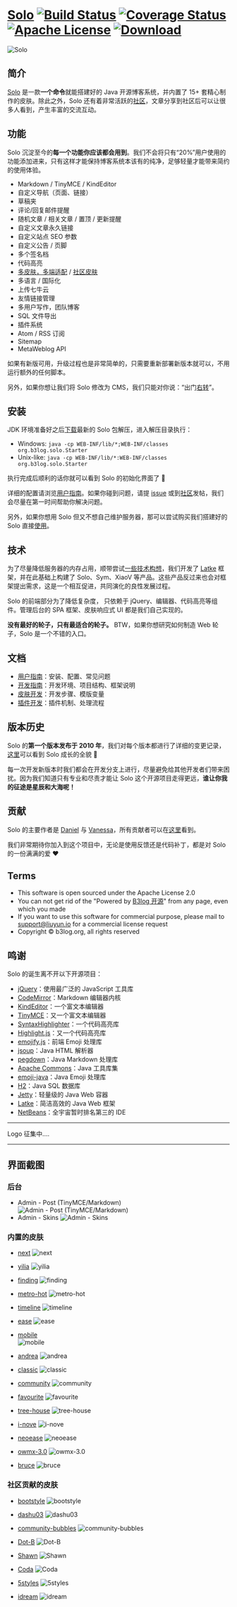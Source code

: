 # [Solo](https://github.com/b3log/solo) [![Build Status](https://img.shields.io/travis/b3log/solo.svg?style=flat)](https://travis-ci.org/b3log/solo) [![Coverage Status](https://img.shields.io/coveralls/b3log/solo.svg?style=flat)](https://coveralls.io/github/b3log/solo?branch=master)  [![Apache License](http://img.shields.io/badge/license-apache2-orange.svg?style=flat)](http://www.apache.org/licenses/LICENSE-2.0) [![Download](http://img.shields.io/badge/download-~6.2K-blue.svg?style=flat)](http://pan.baidu.com/share/link?shareid=541735&uk=3255126224)

![Solo](http://img.blog.csdn.net/20160909004212828)

## 简介

[Solo](https://github.com/b3log/solo) 是一款**一个命令**就能搭建好的 Java 开源博客系统，并内置了 15+ 套精心制作的皮肤。除此之外，Solo 还有着非常活跃的[社区](https://hacpai.com/b3log)，文章分享到社区后可以让很多人看到，产生丰富的交流互动。

## 功能 

Solo 沉淀至今的**每一个功能你应该都会用到**。我们不会将只有“20%”用户使用的功能添加进来，只有这样才能保持博客系统本该有的纯净，足够轻量才能带来简约的使用体验。

* Markdown / TinyMCE / KindEditor
* 自定义导航（页面、链接）
* 草稿夹
* 评论/回复邮件提醒
* 随机文章 / 相关文章 / 置顶 / 更新提醒
* 自定义文章永久链接
* 自定义站点 SEO 参数
* 自定义公告 / 页脚
* 多个签名档
* 代码高亮
* [多皮肤，多端适配](https://github.com/b3log/solo-skins/tree/master/skin-preview) / [社区皮肤](https://github.com/b3log/solo-third-skins/tree/master/skin-preview)
* 多语言 / 国际化
* 上传七牛云
* 友情链接管理
* 多用户写作，团队博客
* SQL 文件导出
* 插件系统
* Atom / RSS 订阅
* Sitemap
* MetaWeblog API

如果有新版可用，升级过程也是非常简单的，只需要重新部署新版本就可以，不用运行额外的任何脚本。

另外，如果你想让我们将 Solo 修改为 CMS，我们只能对你说：“出门[右转](https://github.com/WordPress/WordPress)”。 

## 安装

JDK 环境准备好之后[下载](http://pan.baidu.com/share/link?shareid=541735&uk=3255126224)最新的 Solo 包解压，进入解压目录执行：

* Windows: `java -cp WEB-INF/lib/*;WEB-INF/classes org.b3log.solo.Starter`
* Unix-like: `java -cp WEB-INF/lib/*:WEB-INF/classes org.b3log.solo.Starter`

执行完成后顺利的话你就可以看到 Solo 的初始化界面了 :tada: 

详细的配置请浏览[用户指南](https://github.com/b3log/solo/wiki/standalone_mode)。如果你碰到问题，请提 [issue](https://github.com/b3log/solo/issues/new) 或到[社区](https://hacpai.com/tag/Solo)发帖，我们会尽量在第一时间帮助你解决问题。

另外，如果你想用 Solo 但又不想自己维护服务器，那可以尝试购买我们搭建好的 Solo 直接[使用](http://b3log.org/services/#solo)。

## 技术

为了尽量降低服务器的内存占用，顺带尝试[一些技术构想](https://hacpai.com/article/1403847528022)，我们开发了  [Latke](https://github.com/b3log/latke) 框架，并在此基础上构建了 Solo、Sym、XiaoV 等产品。这些产品反过来也会对框架提出需求，这是一个相互促进，共同演化的良性发展过程。

Solo 的前端部分为了降低复杂度， 只依赖于 jQuery、编辑器、代码高亮等组件。管理后台的 SPA 框架、皮肤响应式 UI 都是我们自己实现的。

**没有最好的轮子，只有最适合的轮子。** BTW，如果你想研究如何制造 Web 轮子，Solo 是一个不错的入口。

## 文档

* [用户指南](https://github.com/b3log/solo/wiki/standalone_mode)：安装、配置、常见问题
* [开发指南](https://github.com/b3log/solo/wiki/Pre_dev)：开发环境、项目结构、框架说明
* [皮肤开发](https://github.com/b3log/solo/wiki/Develop_steps)：开发步骤、模版变量
* [插件开发](https://docs.google.com/document/pub?id=15H7Q3EBo-44v61Xp_epiYY7vK_gPJLkQaT7T1gkE64w&pli=1)：插件机制、处理流程

## 版本历史

Solo 的**第一个版本发布于 2010 年**，我们对每个版本都进行了详细的变更记录，[这里](http://solo.b3log.org/CHANGE_LOGS.html)可以看到 Solo 成长的全貌 :seedling:

每一次开发新版本时我们都会在开发分支上进行，尽量避免给其他开发者们带来困扰。因为我们知道只有专业和尽责才能让 Solo 这个开源项目走得更远，**谁让你我的征途是星辰和大海呢！**

## 贡献

Solo 的主要作者是 [Daniel](https://github.com/88250) 与 [Vanessa](https://github.com/Vanessa219)，所有贡献者可以在[这里](https://github.com/b3log/solo/graphs/contributors)看到。

我们非常期待你加入到这个项目中，无论是使用反馈还是代码补丁，都是对 Solo 的一份满满的爱 :heart:

## Terms

* This software is open sourced under the Apache License 2.0
* You can not get rid of the "Powered by [B3log 开源](http://b3log.org)" from any page, even which you made
* If you want to use this software for commercial purpose, please mail to support@liuyun.io for a commercial license request
* Copyright &copy; b3log.org, all rights reserved

## 鸣谢

Solo 的诞生离不开以下开源项目：

* [jQuery](https://github.com/jquery/jquery)：使用最广泛的 JavaScript 工具库
* [CodeMirror](https://github.com/codemirror/CodeMirror)：Markdown 编辑器内核
* [KindEditor](https://github.com/kindsoft/kindeditor)：一个富文本编辑器
* [TinyMCE](https://github.com/tinymce/tinymce)：又一个富文本编辑器
* [SyntaxHighlighter](https://github.com/syntaxhighlighter/syntaxhighlighter)：一个代码高亮库
* [Highlight.js](https://github.com/isagalaev/highlight.js)：又一个代码高亮库
* [emojify.js](https://github.com/Ranks/emojify.js)：前端 Emoji 处理库
* [jsoup](https://github.com/jhy/jsoup)：Java HTML 解析器
* [pegdown](https://github.com/sirthias/pegdown)：Java Markdown 处理库
* [Apache Commons](http://commons.apache.org)：Java 工具库集
* [emoji-java](https://github.com/vdurmont/emoji-java)：Java Emoji 处理库
* [H2](https://github.com/h2database/h2database)：Java SQL 数据库
* [Jetty](https://github.com/eclipse/jetty.project)：轻量级的 Java Web 容器
* [Latke](https://github.com/b3log/latke)：简洁高效的 Java Web 框架 
* [NetBeans](https://netbeans.org)：全宇宙暂时排名第三的 IDE

----

Logo 征集中....

----

## 界面截图 

### 后台

* Admin - Post (TinyMCE/Markdown)
![Admin - Post (TinyMCE/Markdown)](http://img.blog.csdn.net/20160909003905083)
* Admin - Skins 
![Admin - Skins ](http://img.blog.csdn.net/20160909003855114)

### 内置的皮肤

* [next](https://github.com/b3log/solo-skins/tree/master/next)
![next](https://github.com/b3log/solo-skins/blob/master/skin-preview/next.jpg?raw=true)

* [yilia](https://github.com/b3log/solo-skins/tree/master/yilia)
![yilia](https://github.com/b3log/solo-skins/blob/master/skin-preview/yilia.jpg?raw=true)

* [finding](https://github.com/b3log/solo-skins/tree/master/finding)
![finding](https://github.com/b3log/solo-skins/blob/master/skin-preview/finding.jpg?raw=true)

* [metro-hot](https://github.com/b3log/solo-skins/tree/master/metro-hot)
![metro-hot](https://github.com/b3log/solo-skins/blob/master/skin-preview/metro-hot.jpg?raw=true)

* [timeline](https://github.com/b3log/solo-skins/tree/master/timeline)
![timeline](https://github.com/b3log/solo-skins/blob/master/skin-preview/timeline.jpg?raw=true)

* [ease](https://github.com/b3log/solo-skins/tree/master/ease)
![ease](https://github.com/b3log/solo-skins/blob/master/skin-preview/ease.jpg?raw=true)

* [mobile](https://github.com/b3log/solo-skins/tree/master/mobile) <br>
![mobile](https://github.com/b3log/solo-skins/blob/master/skin-preview/mobile.jpg?raw=true)

* [andrea](https://github.com/b3log/solo-skins/tree/master/andrea)
![andrea](https://github.com/b3log/solo-skins/blob/master/skin-preview/andrea.jpg?raw=true)

* [classic](https://github.com/b3log/solo-skins/tree/master/classic)
![classic](https://github.com/b3log/solo-skins/blob/master/skin-preview/classic.jpg?raw=true)

* [community](https://github.com/b3log/solo-skins/tree/master/community)
![community](https://github.com/b3log/solo-skins/blob/master/skin-preview/community.jpg?raw=true)

* [favourite](https://github.com/b3log/solo-skins/tree/master/favourite)
![favourite](https://github.com/b3log/solo-skins/blob/master/skin-preview/favourite.jpg?raw=true)

* [tree-house](https://github.com/b3log/solo-skins/tree/master/tree-house)
![tree-house](https://github.com/b3log/solo-skins/blob/master/skin-preview/tree-house.jpg?raw=true)

* [i-nove](https://github.com/b3log/solo-skins/tree/master/i-nove)
![i-nove](https://github.com/b3log/solo-skins/blob/master/skin-preview/i-nove.jpg?raw=true)

* [neoease](https://github.com/b3log/solo-skins/tree/master/neoease)
![neoease](https://github.com/b3log/solo-skins/blob/master/skin-preview/neoease.jpg?raw=true)

* [owmx-3.0](https://github.com/b3log/solo-skins/tree/master/owmx-3.0)
![owmx-3.0](https://github.com/b3log/solo-skins/blob/master/skin-preview/owmx-3.0.jpg?raw=true)

* [bruce](https://github.com/b3log/solo-skins/tree/master/bruce)
![bruce](https://github.com/b3log/solo-skins/blob/master/skin-preview/bruce.jpg?raw=true)


### 社区贡献的皮肤
* [bootstyle](https://github.com/b3log/solo-third-skins/tree/master/bootstyle)
![bootstyle](https://github.com/b3log/solo-third-skins/blob/master/skin-preview/bootstyle.jpg?raw=true)

* [dashu03](https://github.com/b3log/solo-third-skins/tree/master/dashu03)
![dashu03](https://github.com/b3log/solo-third-skins/blob/master/skin-preview/dashu03.png?raw=true)

* [community-bubbles](https://github.com/b3log/solo-third-skins/tree/master/community-bubbles)
![community-bubbles](https://github.com/b3log/solo-third-skins/blob/master/skin-preview/community-bubbles.png?raw=true)

* [Dot-B](https://github.com/b3log/solo-third-skins/tree/master/Dot-B)
![Dot-B](https://github.com/b3log/solo-third-skins/blob/master/skin-preview/Dot-B.jpg?raw=true)

* [Shawn](https://github.com/b3log/solo-third-skins/tree/master/Shawn)
![Shawn](https://github.com/b3log/solo-third-skins/blob/master/skin-preview/Shawn.jpg?raw=true)

* [Coda](https://github.com/b3log/solo-third-skins/tree/master/Coda)
![Coda](https://github.com/b3log/solo-third-skins/blob/master/skin-preview/Coda.jpg?raw=true)

* [5styles](https://github.com/b3log/solo-third-skins/tree/master/5styles)
![5styles](https://github.com/b3log/solo-third-skins/blob/master/skin-preview/5styles.jpg?raw=true)

* [idream](https://github.com/b3log/solo-third-skins/tree/master/idream)
![idream](https://github.com/b3log/solo-third-skins/blob/master/skin-preview/idream.jpg?raw=true)
